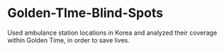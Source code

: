 # Golden-TIme-Blind-Spots
Used ambulance station locations in Korea and analyzed their coverage within Golden Time, in order to save lives.
